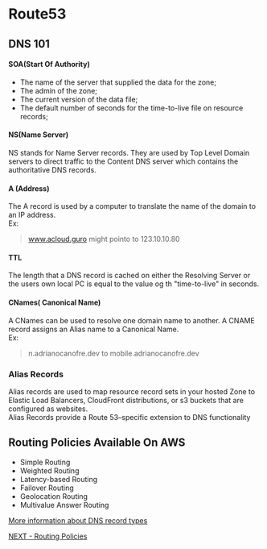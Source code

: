 # Route53

## DNS 101

#### SOA(Start Of Authority)  
* The name  of the server that supplied the data for the zone;
* The admin of the zone;
* The current version of the data file;
* The default number of seconds for the time-to-live file on resource records;  

#### NS(Name Server)

NS stands for Name Server records. They are used by Top Level Domain servers to direct traffic to the Content DNS server which contains the authoritative DNS records.  

#### A (Address)  

The A record is used by a computer to translate the name of the domain to an IP address.  
Ex:  
> www.acloud.guro might pointo to 123.10.10.80

#### TTL  

The length that a DNS record is cached on either the Resolving Server or the users own local PC is equal to the value og th "time-to-live" in seconds.  

#### CNames( Canonical Name)  

A CNames can be used to resolve one domain name to another. A CNAME record assigns an Alias name to a Canonical Name.  
Ex:  
> n.adrianocanofre.dev to mobile.adrianocanofre.dev

### Alias Records  

Alias records are used to map resource record sets in your hosted Zone to Elastic Load Balancers, CloudFront distributions, or s3 buckets that are configured as websites.   
Alias Records provide a Route 53–specific extension to DNS functionality


## Routing Policies Available On AWS  

* Simple Routing  
* Weighted Routing  
* Latency-based Routing  
* Failover Routing
* Geolocation Routing
* Multivalue Answer Routing  

[More information about DNS record types](https://docs.aws.amazon.com/Route53/latest/DeveloperGuide/ResourceRecordTypes.html)


[NEXT - Routing Policies](policies.md)
